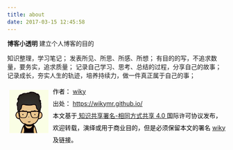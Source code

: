 ```yaml
---
title: about
date: 2017-03-15 12:45:58
---
```

**博客小透明**
建立个人博客的目的

知识整理，学习笔记；
发表所见、所思、所感、所想；
有目的的写，不追求数量，要务实，追求质量；
记录自己学习、思考、总结的过程，分享自己的故事；
记录成长，夯实人生的轨迹，培养持续力，做一件真正属于自己的事；

<div >
<div style="MARGIN-TOP: 10px; FLOAT: left; MARGIN-LEFT: 5px; MARGIN-RIGHT: 10px">
<IMG alt="" src="./logo.png" width=90 height=100>
</div>
<div style="LINE-HEIGHT: 200%; MARGIN-TOP: 10px; COLOR: #000000">作者： 
<a href="https://wikymr.github.io/">wiky</a> <br/>出处： 
<a href="https://wikymr.github.io/">https://wikymr.github.io/</a>
<br/>本文基于<a target="_blank" title="Creative Commons Attribution-ShareAlike 4.0 International (CC BY-SA 4.0)" href="http://creativecommons.org/licenses/by-sa/4.0/"> 知识共享署名-相同方式共享 4.0 </a>
国际许可协议发布，欢迎转载，演绎或用于商业目的，但是必须保留本文的署名 
<a href="https://wikymr.github.io/">wiky</a>及链接。
</div>
</div>